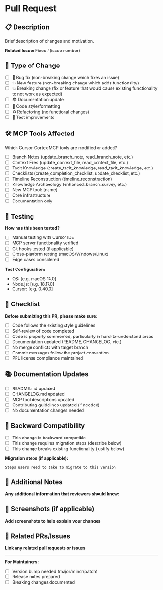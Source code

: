 # Pull Request

## 📋 Description
Brief description of changes and motivation.

**Related Issue:** Fixes #(issue number)

## 🔄 Type of Change
- [ ] 🐛 Bug fix (non-breaking change which fixes an issue)
- [ ] ✨ New feature (non-breaking change which adds functionality)
- [ ] 💥 Breaking change (fix or feature that would cause existing functionality to not work as expected)
- [ ] 📚 Documentation update
- [ ] 🎨 Code style/formatting
- [ ] ♻️ Refactoring (no functional changes)
- [ ] 🧪 Test improvements

## 🛠️ MCP Tools Affected
Which Cursor-Cortex MCP tools are modified or added?
- [ ] Branch Notes (update_branch_note, read_branch_note, etc.)
- [ ] Context Files (update_context_file, read_context_file, etc.)
- [ ] Tacit Knowledge (create_tacit_knowledge, read_tacit_knowledge, etc.)
- [ ] Checklists (create_completion_checklist, update_checklist, etc.)
- [ ] Timeline Reconstruction (timeline_reconstruction)
- [ ] Knowledge Archaeology (enhanced_branch_survey, etc.)
- [ ] New MCP tool: [name]
- [ ] Core infrastructure
- [ ] Documentation only

## 🧪 Testing
**How has this been tested?**
- [ ] Manual testing with Cursor IDE
- [ ] MCP server functionality verified
- [ ] Git hooks tested (if applicable)
- [ ] Cross-platform testing (macOS/Windows/Linux)
- [ ] Edge cases considered

**Test Configuration:**
- OS: [e.g. macOS 14.0]
- Node.js: [e.g. 18.17.0]
- Cursor: [e.g. 0.40.0]

## 📝 Checklist
**Before submitting this PR, please make sure:**
- [ ] Code follows the existing style guidelines
- [ ] Self-review of code completed
- [ ] Code is properly commented, particularly in hard-to-understand areas
- [ ] Documentation updated (README, CHANGELOG, etc.)
- [ ] No merge conflicts with target branch
- [ ] Commit messages follow the project convention
- [ ] PPL license compliance maintained

## 📚 Documentation Updates
- [ ] README.md updated
- [ ] CHANGELOG.md updated
- [ ] MCP tool descriptions updated
- [ ] Contributing guidelines updated (if needed)
- [ ] No documentation changes needed

## 🔄 Backward Compatibility
- [ ] This change is backward compatible
- [ ] This change requires migration steps (describe below)
- [ ] This change breaks existing functionality (justify below)

**Migration steps (if applicable):**
```
Steps users need to take to migrate to this version
```

## 🎯 Additional Notes
**Any additional information that reviewers should know:**

## 📸 Screenshots (if applicable)
**Add screenshots to help explain your changes**

## 🔗 Related PRs/Issues
**Link any related pull requests or issues**

---

**For Maintainers:**
- [ ] Version bump needed (major/minor/patch)
- [ ] Release notes prepared
- [ ] Breaking changes documented 